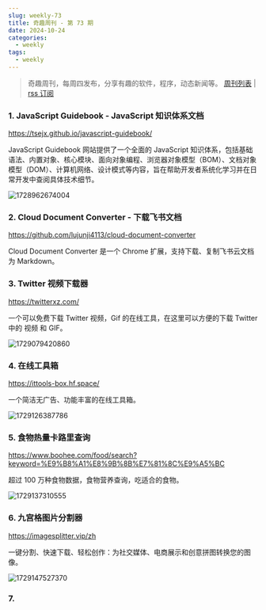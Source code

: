 ```yaml
---
slug: weekly-73
title: 奇趣周刊 - 第 73 期
date: 2024-10-24
categories:
  - weekly
tags:
  - weekly
---
```


> 奇趣周刊，每周四发布，分享有趣的软件，程序，动态新闻等。 [周刊列表](/categories/weekly/) | [rss 订阅](/categories/weekly/index.xml)

### 1. JavaScript Guidebook - JavaScript 知识体系文档

https://tsejx.github.io/javascript-guidebook/

JavaScript Guidebook 网站提供了一个全面的 JavaScript 知识体系，包括基础语法、内置对象、核心模块、面向对象编程、浏览器对象模型（BOM）、文档对象模型（DOM）、计算机网络、设计模式等内容，旨在帮助开发者系统化学习并在日常开发中查阅具体技术细节。

![1728962674004](https://imgurl.zishu.me/2024/10/1728962674004.webp)

### 2. Cloud Document Converter - 下载飞书文档

https://github.com/lujunji4113/cloud-document-converter

Cloud Document Converter 是一个 Chrome 扩展，支持下载、复制飞书云文档为 Markdown。

### 3. Twitter 视频下载器

https://twitterxz.com/

一个可以免费下载 Twitter 视频，Gif 的在线工具，在这里可以方便的下载 Twitter 中的 视频 和 GIF。

![1729079420860](https://imgurl.zishu.me/2024/10/1729079420860.webp)

### 4. 在线工具箱

https://ittools-box.hf.space/

一个简洁无广告、功能丰富的在线工具箱。

![1729126387786](https://imgurl.zishu.me/2024/10/1729126387786.webp)

### 5. 食物热量卡路里查询

https://www.boohee.com/food/search?keyword=%E9%B8%A1%E8%9B%8B%E7%81%8C%E9%A5%BC

超过 100 万种食物数据，食物营养查询，吃适合的食物。

![1729137310555](https://imgurl.zishu.me/2024/10/1729137310555.webp)

### 6. 九宫格图片分割器

https://imagesplitter.vip/zh

一键分割、快速下载、轻松创作：为社交媒体、电商展示和创意拼图转换您的图像。

![1729147527370](https://imgurl.zishu.me/2024/10/1729147527370.webp)

### 7. 